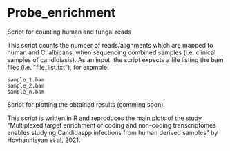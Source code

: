 # Probe_enrichment
Script for counting human and fungal reads


This script counts the number of reads/alignments which are mapped to human and C. albicans, when sequencing combined 
samples (i.e. clinical samples of candidiasis).
As an input, the script expects a file listing the bam files (i.e. "file_list.txt"), for example:

```
sample_1.bam
sample_2.bam
sample_n.bam
```


Script for plotting the obtained results (comming soon).

This script is written in R and reproduces the main plots of the study "Multiplexed target enrichment of coding and  non-coding transcriptomes  enables studying Candidaspp.infections from human derived samples" by Hovhannisyan et al, 2021.
